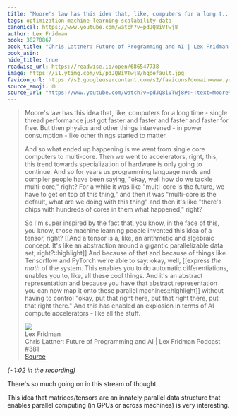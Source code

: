 ```yaml
---
title: "Moore's law has this idea that, like, computers for a long t..."
tags: optimization machine-learning scalability data
canonical: https://www.youtube.com/watch?v=pdJQ8iVTwj8
author: Lex Fridman
book: 38270867
book_title: "Chris Lattner: Future of Programming and AI | Lex Fridman Podcast #381"
book_asin: 
hide_title: true
readwise_url: https://readwise.io/open/686547738
image: https://i1.ytimg.com/vi/pdJQ8iVTwj8/hqdefault.jpg
favicon_url: https://s2.googleusercontent.com/s2/favicons?domain=www.youtube.com
source_emoji: 🌐
source_url: "https://www.youtube.com/watch?v=pdJQ8iVTwj8#:~:text=Moore%27s%20law%20has,all%20the%20stuff."
---
```


> Moore's law has this idea that, like, computers for a long time - single thread performance just got faster and faster and faster and faster for free. But then physics and other things intervened - in power consumption - like other things started to matter.
> 
> And so what ended up happening is we went from single core computers to multi-core. Then we went to accelerators, right, this, this trend towards specialization of hardware is only going to continue. And so for years us programming language nerds and compiler people have been saying, "okay, well how do we tackle multi-core," right? For a while it was like "multi-core is the future, we have to get on top of this thing," and then it was "multi-core is the default, what are we doing with this thing" and then it's like "there's chips with hundreds of cores in them what happened," right?
> 
> So I'm super inspired by the fact that, you know, in the face of this, you know, those machine learning people invented this idea of a tensor, right? [[And a tensor is a, like, an arithmetic and algebraic concept. It's like an abstraction around a gigantic parallelizable data set, right?::highlight]] And because of that and because of things like Tensorflow and PyTorch we're able to say: okay, well, [[express _the math_ of the system. This enables you to do automatic differentiations, enables you to, like, all these cool things. And it's an abstract representation and because you have that abstract representation you can now map it onto these parallel machines::highlight]] without having to control "okay, put that right here, put that right there, put that right there." And this has enabled an explosion in terms of AI compute accelerators - like all the stuff.
> <div class="quoteback-footer"><div class="quoteback-avatar"><img class="mini-favicon" src="https://s2.googleusercontent.com/s2/favicons?domain=www.youtube.com"></div><div class="quoteback-metadata"><div class="metadata-inner"><span style="display:none">FROM:</span><div aria-label="Lex Fridman" class="quoteback-author"> Lex Fridman</div><div aria-label="Chris Lattner: Future of Programming and AI | Lex Fridman Podcast #381" class="quoteback-title"> Chris Lattner: Future of Programming and AI | Lex Fridman Podcast #381</div></div></div><div class="quoteback-backlink"><a target="_blank" aria-label="go to the full text of this quotation" rel="noopener" href="https://www.youtube.com/watch?v=pdJQ8iVTwj8#:~:text=Moore%27s%20law%20has,all%20the%20stuff." class="quoteback-arrow"> Source</a></div></div>

_(~1:02 in the recording)_

There's so much going on in this stream of thought.

This idea that matrices/tensors are an innately parallel data structure that enables parallel computing (in GPUs or across machines) is very interesting.